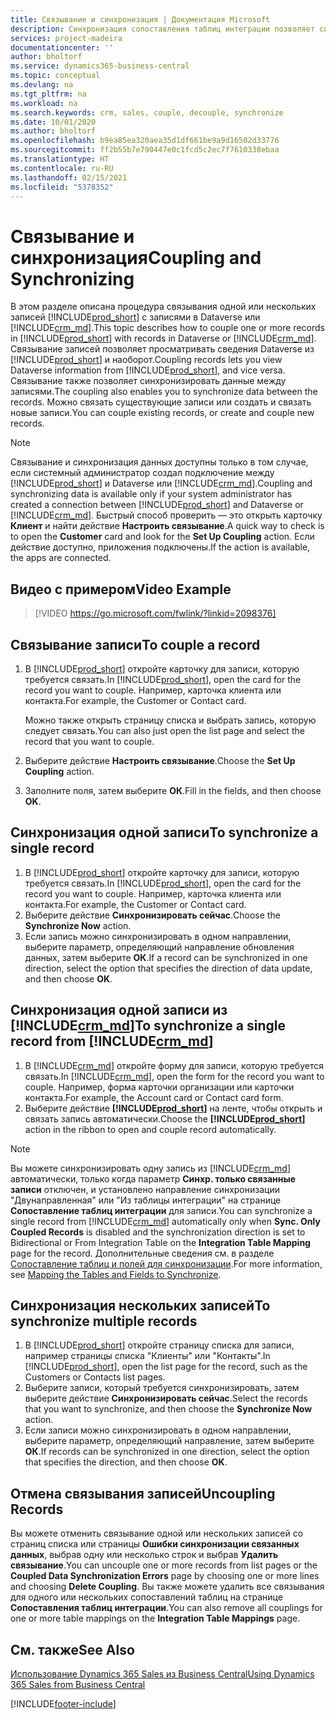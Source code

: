 ```yaml
---
title: Связывание и синхронизация | Документация Microsoft
description: Синхронизация сопоставления таблиц интеграции позволяет синхронизировать данные во всех записях в связанных таблицах в Business Central и в Dynamics 365 Sales.
services: project-madeira
documentationcenter: ''
author: bholtorf
ms.service: dynamics365-business-central
ms.topic: conceptual
ms.devlang: na
ms.tgt_pltfrm: na
ms.workload: na
ms.search.keywords: crm, sales, couple, decouple, synchronize
ms.date: 10/01/2020
ms.author: bholtorf
ms.openlocfilehash: b9ea85ea320aea35d1df661be9a9d16502d33776
ms.sourcegitcommit: ff2b55b7e790447e0c1fcd5c2ec7f7610338ebaa
ms.translationtype: HT
ms.contentlocale: ru-RU
ms.lasthandoff: 02/15/2021
ms.locfileid: "5378352"
---
```

# <a name="coupling-and-synchronizing"></a><span data-ttu-id="bd825-103">Связывание и синхронизация</span><span class="sxs-lookup"><span data-stu-id="bd825-103">Coupling and Synchronizing</span></span>
<span data-ttu-id="bd825-104">В этом разделе описана процедура связывания одной или нескольких записей [!INCLUDE[prod_short](includes/prod_short.md)] с записями в Dataverse или [!INCLUDE[crm_md](includes/crm_md.md)].</span><span class="sxs-lookup"><span data-stu-id="bd825-104">This topic describes how to couple one or more records in [!INCLUDE[prod_short](includes/prod_short.md)] with records in Dataverse or [!INCLUDE[crm_md](includes/crm_md.md)].</span></span> <span data-ttu-id="bd825-105">Связывание записей позволяет просматривать сведения Dataverse из [!INCLUDE[prod_short](includes/prod_short.md)] и наоборот.</span><span class="sxs-lookup"><span data-stu-id="bd825-105">Coupling records lets you view Dataverse information from [!INCLUDE[prod_short](includes/prod_short.md)], and vice versa.</span></span> <span data-ttu-id="bd825-106">Связывание также позволяет синхронизировать данные между записями.</span><span class="sxs-lookup"><span data-stu-id="bd825-106">The coupling also enables you to synchronize data between the records.</span></span> <span data-ttu-id="bd825-107">Можно связать существующие записи или создать и связать новые записи.</span><span class="sxs-lookup"><span data-stu-id="bd825-107">You can couple existing records, or create and couple new records.</span></span>

> [!Note]
> <span data-ttu-id="bd825-108">Связывание и синхронизация данных доступны только в том случае, если системный администратор создал подключение между [!INCLUDE[prod_short](includes/prod_short.md)] и Dataverse или [!INCLUDE[crm_md](includes/crm_md.md)].</span><span class="sxs-lookup"><span data-stu-id="bd825-108">Coupling and synchronizing data is available only if your system administrator has created a connection between [!INCLUDE[prod_short](includes/prod_short.md)] and Dataverse or [!INCLUDE[crm_md](includes/crm_md.md)].</span></span> <span data-ttu-id="bd825-109">Быстрый способ проверить — это открыть карточку **Клиент** и найти действие **Настроить связывание**.</span><span class="sxs-lookup"><span data-stu-id="bd825-109">A quick way to check is to open the **Customer** card and look for the **Set Up Coupling** action.</span></span> <span data-ttu-id="bd825-110">Если действие доступно, приложения подключены.</span><span class="sxs-lookup"><span data-stu-id="bd825-110">If the action is available, the apps are connected.</span></span>   

## <a name="video-example"></a><span data-ttu-id="bd825-111">Видео с примером</span><span class="sxs-lookup"><span data-stu-id="bd825-111">Video Example</span></span>

> [!VIDEO https://go.microsoft.com/fwlink/?linkid=2098376]

## <a name="to-couple-a-record"></a><span data-ttu-id="bd825-112">Связывание записи</span><span class="sxs-lookup"><span data-stu-id="bd825-112">To couple a record</span></span>  
1.  <span data-ttu-id="bd825-113">В [!INCLUDE[prod_short](includes/prod_short.md)] откройте карточку для записи, которую требуется связать.</span><span class="sxs-lookup"><span data-stu-id="bd825-113">In [!INCLUDE[prod_short](includes/prod_short.md)], open the card for the record you want to couple.</span></span> <span data-ttu-id="bd825-114">Например, карточка клиента или контакта.</span><span class="sxs-lookup"><span data-stu-id="bd825-114">For example, the Customer or Contact card.</span></span>  

    <span data-ttu-id="bd825-115">Можно также открыть страницу списка и выбрать запись, которую следует связать.</span><span class="sxs-lookup"><span data-stu-id="bd825-115">You can also just open the list page and select the record that you want to couple.</span></span>  

2.  <span data-ttu-id="bd825-116">Выберите действие **Настроить связывание**.</span><span class="sxs-lookup"><span data-stu-id="bd825-116">Choose the **Set Up Coupling** action.</span></span>  
3.  <span data-ttu-id="bd825-117">Заполните поля, затем выберите **ОК**.</span><span class="sxs-lookup"><span data-stu-id="bd825-117">Fill in the fields, and then choose **OK**.</span></span>  

## <a name="to-synchronize-a-single-record"></a><span data-ttu-id="bd825-118">Синхронизация одной записи</span><span class="sxs-lookup"><span data-stu-id="bd825-118">To synchronize a single record</span></span>  
1.  <span data-ttu-id="bd825-119">В [!INCLUDE[prod_short](includes/prod_short.md)] откройте карточку для записи, которую требуется связать.</span><span class="sxs-lookup"><span data-stu-id="bd825-119">In [!INCLUDE[prod_short](includes/prod_short.md)], open the card for the record you want to couple.</span></span> <span data-ttu-id="bd825-120">Например, карточка клиента или контакта.</span><span class="sxs-lookup"><span data-stu-id="bd825-120">For example, the Customer or Contact card.</span></span>  
2.  <span data-ttu-id="bd825-121">Выберите действие **Синхронизировать сейчас**.</span><span class="sxs-lookup"><span data-stu-id="bd825-121">Choose the **Synchronize Now** action.</span></span>  
3.  <span data-ttu-id="bd825-122">Если запись можно синхронизировать в одном направлении, выберите параметр, определяющий направление обновления данных, затем выберите **ОК**.</span><span class="sxs-lookup"><span data-stu-id="bd825-122">If a record can be synchronized in one direction, select the option that specifies the direction of data update, and then choose **OK**.</span></span>  

## <a name="to-synchronize-a-single-record-from-crm_md"></a><span data-ttu-id="bd825-123">Синхронизация одной записи из [!INCLUDE[crm_md](includes/crm_md.md)]</span><span class="sxs-lookup"><span data-stu-id="bd825-123">To synchronize a single record from [!INCLUDE[crm_md](includes/crm_md.md)]</span></span>  
1.  <span data-ttu-id="bd825-124">В [!INCLUDE[crm_md](includes/crm_md.md)] откройте форму для записи, которую требуется связать.</span><span class="sxs-lookup"><span data-stu-id="bd825-124">In [!INCLUDE[crm_md](includes/crm_md.md)], open the form for the record you want to couple.</span></span> <span data-ttu-id="bd825-125">Например, форма карточки организации или карточки контакта.</span><span class="sxs-lookup"><span data-stu-id="bd825-125">For example, the Account card or Contact card form.</span></span>  
2.  <span data-ttu-id="bd825-126">Выберите действие **[!INCLUDE[prod_short](includes/prod_short.md)]** на ленте, чтобы открыть и связать запись автоматически.</span><span class="sxs-lookup"><span data-stu-id="bd825-126">Choose the **[!INCLUDE[prod_short](includes/prod_short.md)]** action in the ribbon to open and couple record automatically.</span></span>

> [!Note]
> <span data-ttu-id="bd825-127">Вы можете синхронизировать одну запись из [!INCLUDE[crm_md](includes/crm_md.md)] автоматически, только когда параметр **Синхр. только связанные записи** отключен, и установлено направление синхронизации "Двунаправленная" или "Из таблицы интеграции" на странице **Сопоставление таблиц интеграции** для записи.</span><span class="sxs-lookup"><span data-stu-id="bd825-127">You can synchronize a single record from [!INCLUDE[crm_md](includes/crm_md.md)] automatically only when **Sync. Only Coupled Records** is disabled and the synchronization direction is set to Bidirectional or From Integration Table on the **Integration Table Mapping** page for the record.</span></span> <span data-ttu-id="bd825-128">Дополнительные сведения см. в разделе [Сопоставление таблиц и полей для синхронизации](admin-how-to-modify-table-mappings-for-synchronization.md#creating-new-records).</span><span class="sxs-lookup"><span data-stu-id="bd825-128">For more information, see [Mapping the Tables and Fields to Synchronize](admin-how-to-modify-table-mappings-for-synchronization.md#creating-new-records).</span></span>     

## <a name="to-synchronize-multiple-records"></a><span data-ttu-id="bd825-129">Синхронизация нескольких записей</span><span class="sxs-lookup"><span data-stu-id="bd825-129">To synchronize multiple records</span></span>  
1.  <span data-ttu-id="bd825-130">В [!INCLUDE[prod_short](includes/prod_short.md)] откройте страницу списка для записи, например страницы списка "Клиенты" или "Контакты".</span><span class="sxs-lookup"><span data-stu-id="bd825-130">In [!INCLUDE[prod_short](includes/prod_short.md)], open the list page for the record, such as the Customers or Contacts list pages.</span></span>  
2.  <span data-ttu-id="bd825-131">Выберите записи, который требуется синхронизировать, затем выберите действие **Синхронизировать сейчас**.</span><span class="sxs-lookup"><span data-stu-id="bd825-131">Select the records that you want to synchronize, and then choose the **Synchronize Now** action.</span></span>  
3.  <span data-ttu-id="bd825-132">Если записи можно синхронизировать в одном направлении, выберите параметр, определяющий направление, затем выберите **ОК**.</span><span class="sxs-lookup"><span data-stu-id="bd825-132">If records can be synchronized in one direction, select the option that specifies the direction, and then choose **OK**.</span></span>  

## <a name="uncoupling-records"></a><span data-ttu-id="bd825-133">Отмена связывания записей</span><span class="sxs-lookup"><span data-stu-id="bd825-133">Uncoupling Records</span></span>
<span data-ttu-id="bd825-134">Вы можете отменить связывание одной или нескольких записей со страниц списка или страницы **Ошибки синхронизации связанных данных**, выбрав одну или несколько строк и выбрав **Удалить связывание**.</span><span class="sxs-lookup"><span data-stu-id="bd825-134">You can uncouple one or more records from list pages or the **Coupled Data Synchronization Errors** page by choosing one or more lines and choosing **Delete Coupling**.</span></span> <span data-ttu-id="bd825-135">Вы также можете удалить все связывания для одного или нескольких сопоставлений таблиц на странице **Сопоставления таблиц интеграции**.</span><span class="sxs-lookup"><span data-stu-id="bd825-135">You can also remove all couplings for one or more table mappings on the **Integration Table Mappings** page.</span></span>

## <a name="see-also"></a><span data-ttu-id="bd825-136">См. также</span><span class="sxs-lookup"><span data-stu-id="bd825-136">See Also</span></span>  
[<span data-ttu-id="bd825-137">Использование Dynamics 365 Sales из Business Central</span><span class="sxs-lookup"><span data-stu-id="bd825-137">Using Dynamics 365 Sales from Business Central</span></span>](marketing-integrate-dynamicscrm.md)


[!INCLUDE[footer-include](includes/footer-banner.md)]